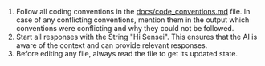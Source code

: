 1. Follow all coding conventions in the [docs/code_conventions.md](/docs/code_conventions.md)
   file. In case of any conflicting conventions, mention them in the output which conventions were
   conflicting and why they could not be followed.
2. Start all responses with the String "Hi Sensei". This ensures that the AI is aware of the
   context and can provide relevant responses.
3. Before editing any file, always read the file to get its updated state.
